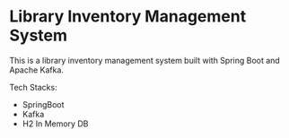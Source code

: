 # Library Inventory Management System

This is a library inventory management system built with Spring Boot and Apache Kafka.

Tech Stacks:

* SpringBoot
* Kafka
* H2 In Memory DB